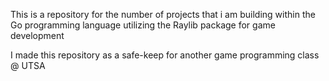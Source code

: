 This is a repository for the number of projects that i am building within the Go programming language utilizing the Raylib package for game development

I made this repository as a safe-keep for another game programming class @ UTSA
